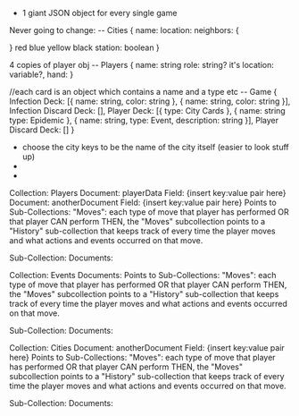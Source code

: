 - 1 giant JSON object for every single game

Never going to change:
-- Cities {
  name:
  location:
  neighbors: {

  }
  red
  blue
  yellow
  black
  station: boolean
}

4 copies of player obj
-- Players {
  name: string
  role: string?
  it's location: variable?,
  hand:
}

//each card is an object which contains a name and a type etc
-- Game {
  Infection Deck: [{
    name: string,
    color: string
  },
  {
    name: string,
    color: string
  }],
  Infection Discard Deck: [],
  Player Deck: [{
    type: City Cards
  }, {
    name: string
    type: Epidemic
  },
  {
    name: string,
    type: Event,
    description: string
  }],
  Player Discard Deck: []
}




- choose the city keys to be the name of the city itself (easier to look stuff up)
-
-




Collection:                 Players
  Document:                  playerData
    Field:                      {insert key:value pair here}
  Document:                  anotherDocument
    Field:                      {insert key:value pair here}
Points to Sub-Collections:  "Moves": each type of move that player has performed OR that player CAN perform
THEN, the "Moves" subcollection points to a "History" sub-collection that keeps track of every time the player moves and what actions and events occurred on that move.

Sub-Collection:
Documents:


Collection:                 Events
Documents:
Points to Sub-Collections:  "Moves": each type of move that player has performed OR that player CAN perform
THEN, the "Moves" subcollection points to a "History" sub-collection that keeps track of every time the player moves and what actions and events occurred on that move.

Sub-Collection:
Documents:


Collection:                 Cities
  Document:                  anotherDocument
    Field:                      {insert key:value pair here}
Points to Sub-Collections:  "Moves": each type of move that player has performed OR that player CAN perform
THEN, the "Moves" subcollection points to a "History" sub-collection that keeps track of every time the player moves and what actions and events occurred on that move.

Sub-Collection:
Documents:
